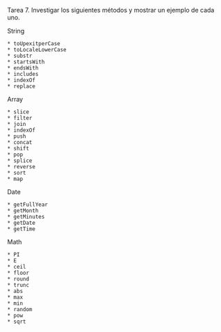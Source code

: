 Tarea 7. Investigar los siguientes métodos y mostrar un ejemplo de cada uno.

String

    * toUpexitperCase
    * toLocaleLowerCase
    * substr
    * startsWith
    * endsWith
    * includes
    * indexOf
    * replace

Array

    * slice
    * filter
    * join
    * indexOf
    * push
    * concat
    * shift
    * pop
    * splice
    * reverse
    * sort
    * map

Date

    * getFullYear
    * getMonth
    * getMinutes
    * getDate
    * getTime

Math

    * PI
    * E
    * ceil
    * floor
    * round
    * trunc
    * abs
    * max
    * min
    * random
    * pow
    * sqrt